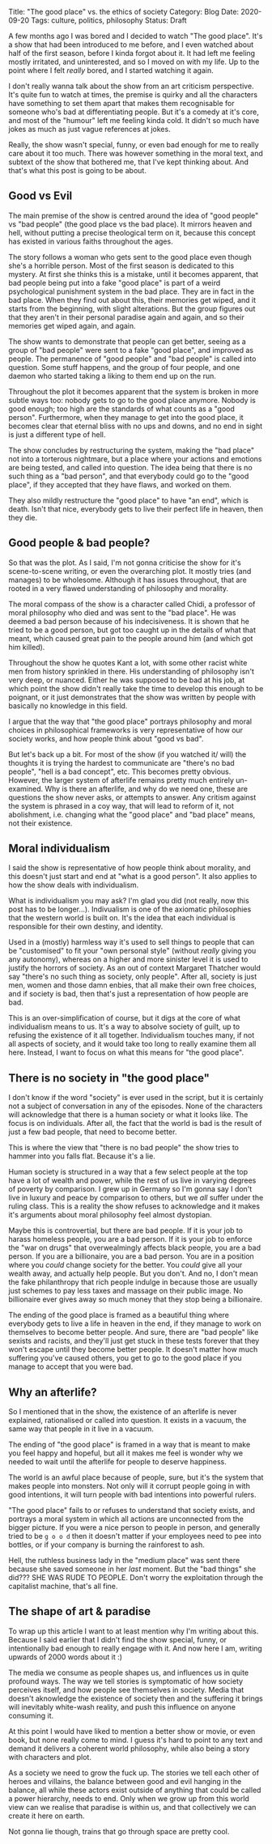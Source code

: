 Title: "The good place" vs. the ethics of society
Category: Blog
Date: 2020-09-20
Tags: culture, politics, philosophy
Status: Draft

A few months ago I was bored and I decided to watch "The good place".
It's a show that had been introduced to me before, and I even watched
about half of the first season, before I kinda forgot about it.  It
had left me feeling mostly irritated, and uninterested, and so I moved
on with my life.  Up to the point where I felt _really_ bored, and I
started watching it again.

I don't really wanna talk about the show from an art criticism
perspective.  It's quite fun to watch at times, the premise is quirky
and all the characters have something to set them apart that makes
them recognisable for someone who's bad at differentiating people.
But it's a comedy at it's core, and most of the "humour" left me
feeling kinda cold.  It didn't so much have jokes as much as just
vague references at jokes.

Really, the show wasn't special, funny, or even bad enough for me to
really care about it too much.  There was however something in the
moral text, and subtext of the show that bothered me, that I've kept
thinking about.  And that's what this post is going to be about.


## Good vs Evil

The main premise of the show is centred around the idea of "good
people" vs "bad people" (the good place vs the bad place).  It mirrors
heaven and hell, without putting a precise theological term on it,
because this concept has existed in various faiths throughout the
ages.

The story follows a woman who gets sent to the good place even though
she's a horrible person.  Most of the first season is dedicated to
this mystery.  At first she thinks this is a mistake, until it becomes
apparent, that bad people being put into a fake "good place" is part
of a weird psychological punishment system in the bad place.  They are
in fact in the bad place.  When they find out about this, their
memories get wiped, and it starts from the beginning, with slight
alterations.  But the group figures out that they aren't in their
personal paradise again and again, and so their memories get wiped
again, and again.

The show wants to demonstrate that people can get better, seeing as a
group of "bad people" were sent to a fake "good place", and improved
as people.  The permanence of "good people" and "bad people" is called
into question.  Some stuff happens, and the group of four people, and
one daemon who started taking a liking to them end up on the run.

Throughout the plot it becomes apparent that the system is broken in
more subtle ways too: nobody gets to go to the good place anymore.
Nobody is good enough; too high are the standards of what counts as a
"good person".  Furthermore, when they manage to get into the good
place, it becomes clear that eternal bliss with no ups and downs, and
no end in sight is just a different type of hell.

The show concludes by restructuring the system, making the "bad place"
not into a torterous nightmare, but a place where your actions and
emotions are being tested, and called into question.  The idea being
that there is no such thing as a "bad person", and that everybody
could go to the "good place", if they accepted that they have flaws,
and worked on them.

They also mildly restructure the "good place" to have "an end", which
is death.  Isn't that nice, everybody gets to live their perfect life
in heaven, then they die.


## Good people & bad people?

So that was the plot.  As I said, I'm not gonna criticise the show for
it's scene-to-scene writing, or even the overarching plot.  It mostly
tries (and manages) to be wholesome.  Although it has issues
throughout, that are rooted in a very flawed understanding of
philosophy and morality.

The moral compass of the show is a character called Chidi, a professor
of moral philosophy who died and was sent to the "bad place".  He was
deemed a bad person because of his indecisiveness.  It is shown that
he tried to be a good person, but got too caught up in the details of
what that meant, which caused great pain to the people around him (and
which got him killed).

Throughout the show he quotes Kant a lot, with some other racist white
men from history sprinkled in there.  His understanding of philosophy
isn't very deep, or nuanced.  Either he was supposed to be bad at his
job, at which point the show didn't really take the time to develop
this enough to be poignant, or it just demonstrates that the show was
written by people with basically no knowledge in this field.

I argue that the way that "the good place" portrays philosophy and
moral choices in philosophical frameworks is very representative of
how our society works, and how people think about "good vs bad".

But let's back up a bit.  For most of the show (if you watched it/
will) the thoughts it is trying the hardest to communicate are
"there's no bad people", "hell is a bad concept", etc.  This becomes
pretty obvious.  However, the larger system of afterlife remains
pretty much entirely un-examined.  Why is there an afterlife, and why
do we need one, these are questions the show never asks, or attempts
to answer.  Any critism against the system is phrased in a coy way,
that will lead to reform of it, not abolishment, i.e. changing what
the "good place" and "bad place" means, not their existence.


## Moral individualism

I said the show is representative of how people think about morality,
and this doesn't just start and end at "what is a good person".  It
also applies to how the show deals with individualism.

What is individualism you may ask?  I'm glad you did (not really, now
this post has to be longer...).  Indivualism is one of the axiomatic
philosophies that the western world is built on.  It's the idea that
each individual is responsible for their own destiny, and identity.

Used in a (mostly) harmless way it's used to sell things to people
that can be "customised" to fit your "own personal style" (without
_really_ giving you any autonomy), whereas on a higher and more
sinister level it is used to justify the horrors of society.  As an
out of context Margaret Thatcher would say "there's no such thing as
society, only people".  After all, society is just men, women and
those damn enbies, that all make their own free choices, and if
society is bad, then that's just a representation of how people are
bad.

This is an over-simplification of course, but it digs at the core of
what individualism means to us.  It's a way to absolve society of
guilt, up to refusing the existence of it all together.  Individualism
touches many, if not all aspects of society, and it would take too
long to really examine them all here.  Instead, I want to focus on
what this means for "the good place".


## There is no society in "the good place"

I don't know if the word "society" is ever used in the script, but it
is certainly not a subject of conversation in any of the episodes.
None of the characters will acknowledge that there is a human society
or what it looks like.  The focus is on individuals.  After all, the
fact that the world is bad is the result of just a few bad people,
that need to become better.

This is where the view that "there is no bad people" the show tries to
hammer into you falls flat.  Because it's a lie.

Human society is structured in a way that a few select people at the
top have a lot of wealth and power, while the rest of us live in
varying degrees of poverty by comparison.  I grew up in Germany so I'm
gonna say I don't live in luxury and peace by comparison to others,
but we _all_ suffer under the ruling class.  This is a reality the
show refuses to acknowledge and it makes it's arguments about moral
philosophy feel almost dystopian.

Maybe this is controvertial, but there are bad people.  If it is your
job to harass homeless people, you are a bad person.  If it is your
job to enforce the "war on drugs" that overwealmingly affects black
people, you are a bad person.  If you are a billionaire, you are a bad
person.  You are in a position where you _could_ change society for
the better. You _could_ give all your wealth away, and actually help
people.  But you don't.  And no, I don't mean the fake philanthropy
that rich people indulge in because those are usually just schemes to
pay less taxes and massage on their public image.  No billionaire ever
gives away so much money that they stop being a billionaire.

The ending of the good place is framed as a beautiful thing where
everybody gets to live a life in heaven in the end, if they manage to
work on themselves to become better people.  And sure, there are "bad
people" like sexists and racists, and they'll just get stuck in these
tests forever that they won't escape until they become better people.
It doesn't matter how much suffering you've caused others, you get to
go to the good place if you manage to accept that you were bad.


## Why an afterlife?

So I mentioned that in the show, the existence of an afterlife is
never explained, rationalised or called into question.  It exists in a
vacuum, the same way that people in it live in a vacuum.

The ending of "the good place" is framed in a way that is meant to
make you feel happy and hopeful, but all it makes me feel is wonder
why we needed to wait until the afterlife for people to deserve
happiness.

The world is an awful place because of people, sure, but it's the
system that makes people into monsters.  Not only will it corrupt
people going in with good intentions, it will turn people with bad
intentions into powerful rulers.

"The good place" fails to or refuses to understand that society
exists, and portrays a moral system in which all actions are
unconnected from the bigger picture.  If you were a nice person to
people in person, and generally tried to be `g o o d` then it doesn't
matter if your employees need to pee into bottles, or if your company
is burning the rainforest to ash.

Hell, the ruthless business lady in the "medium place" was sent there
because she saved someone in her _last_ moment.  But the "bad things"
she did???  SHE WAS RUDE TO PEOPLE.  Don't worry the exploitation
through the capitalist machine, that's all fine.


## The shape of art & paradise

To wrap up this article I want to at least mention why I'm writing
about this.  Because I said earlier that I didn't find the show
special, funny, or intentionally bad enough to really engage with it.
And now here I am, writing upwards of 2000 words about it :)

The media we consume as people shapes us, and influences us in quite
profound ways.  The way we tell stories is symptomatic of how society
perceives itself, and how people see themselves in society.  Media
that doesn't aknowledge the existence of society then and the
suffering it brings will inevitably white-wash reality, and push this
influence on anyone consuming it.

At this point I would have liked to mention a better show or movie, or
even book, but none really come to mind.  I guess it's hard to point
to any text and demand it delivers a coherent world philosophy, while
also being a story with characters and plot.

As a society we need to grow the fuck up.  The stories we tell each
other of heroes and villains, the balance between good and evil
hanging in the balance, all while these actors exist outside of
anything that could be called a power hierarchy, needs to end.  Only
when we grow up from this world view can we realise that paradise is
within us, and that collectively we can create it here on earth.

Not gonna lie though, trains that go through space are pretty cool.
